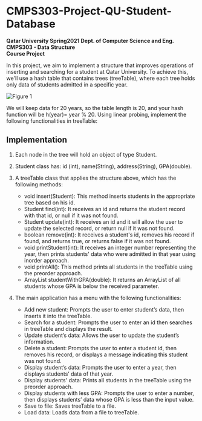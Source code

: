 # CMPS303-Project-QU-Student-Database

**Qatar University Spring2021 Dept. of Computer Science and Eng.**  
**CMPS303 - Data Structure**  
**Course Project**

In this project, we aim to implement a structure that improves operations of inserting and searching for a student at Qatar University. To achieve this, we'll use a hash table that contains trees (treeTable), where each tree holds only data of students admitted in a specific year.

![Figure 1](https://i.imgur.com/CS96OXi.png)

We will keep data for 20 years, so the table length is 20, and your hash function will be h(year)= year % 20. Using linear probing, implement the following functionalities in treeTable:

## Implementation

1. Each node in the tree will hold an object of type Student.
2. Student class has: id (int), name(String), address(String), GPA(double).
3. A treeTable class that applies the structure above, which has the following methods:

   - void insert(Student): This method inserts students in the appropriate tree based on his id.
   - Student find(int): It receives an id and returns the student record with that id, or null if it was not found.
   - Student update(int): It receives an id and it will allow the user to update the selected record, or return null if it was not found.
   - boolean remove(int): It receives a student's id, removes his record if found, and returns true, or returns false if it was not found.
   - void printStudent(int): It receives an integer number representing the year, then prints students' data who were admitted in that year using inorder approach.
   - void printAll(): This method prints all students in the treeTable using the preorder approach.
   - ArrayList<Student> studentWithGPA(double): It returns an ArrayList of all students whose GPA is below the received parameter.

4. The main application has a menu with the following functionalities:

   - Add new student: Prompts the user to enter student’s data, then inserts it into the treeTable.
   - Search for a student: Prompts the user to enter an id then searches in treeTable and displays the result.
   - Update student’s data: Allows the user to update the student’s information.
   - Delete a student: Prompts the user to enter a student id, then removes his record, or displays a message indicating this student was not found.
   - Display student’s data: Prompts the user to enter a year, then displays students’ data of that year.
   - Display students' data: Prints all students in the treeTable using the preorder approach.
   - Display students with less GPA: Prompts the user to enter a number, then displays students’ data whose GPA is less than the input value.
   - Save to file: Saves treeTable to a file.
   - Load data: Loads data from a file to treeTable.
